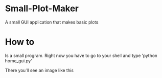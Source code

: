 # Small-Plot-Maker
A small GUI application that makes basic plots

# How to 
Is a small program. Right now you have to go to your shell and type 
'python home_gui.py'

There you'll see an image like this
